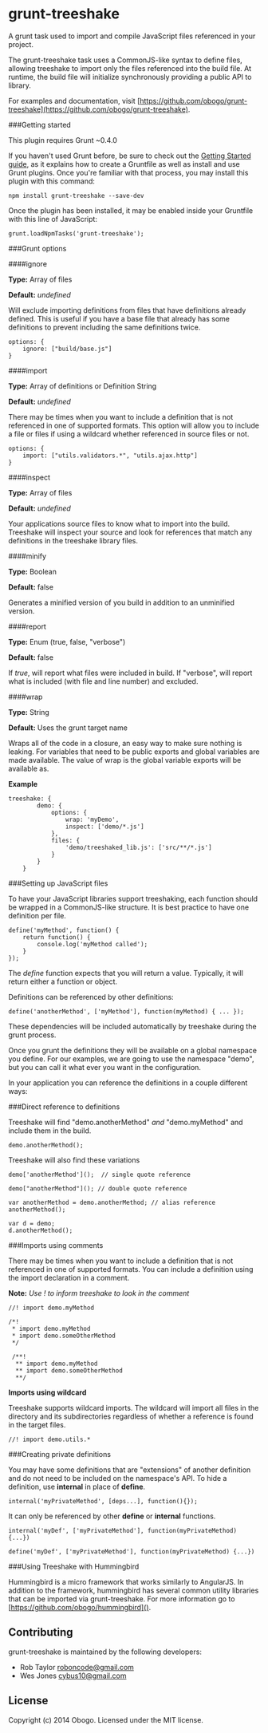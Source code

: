 grunt-treeshake
=========

A grunt task used to import and compile JavaScript files referenced in your project.

The grunt-treeshake task uses a CommonJS-like syntax to define files, allowing treeshake to import only the files referenced into the build file. At runtime, the build file will initialize synchronously providing a public API to library.

For examples and documentation, visit [https://github.com/obogo/grunt-treeshake](https://github.com/obogo/grunt-treeshake).

###Getting started

This plugin requires Grunt ~0.4.0

If you haven't used Grunt before, be sure to check out the [Getting Started guide](http://gruntjs.com/getting-started), as it explains how to create a Gruntfile as well as install and use Grunt plugins. Once you're familiar with that process, you may install this plugin with this command:

	npm install grunt-treeshake --save-dev

Once the plugin has been installed, it may be enabled inside your Gruntfile with this line of JavaScript:

	grunt.loadNpmTasks('grunt-treeshake');

###Grunt options

####ignore

**Type:** Array of files

**Default:** *undefined*

Will exclude importing definitions from files that have definitions already defined. This is useful if you have a base file that already has some definitions to prevent including the same definitions twice.

	options: {
		ignore: ["build/base.js"]	}

####import

**Type:** Array of definitions or Definition String

**Default:** *undefined*

There may be times when you want to include a definition that is not referenced in one of supported formats. This option will allow you to include a file or files if using a wildcard whether referenced in source files or not. 

	options: {
		import: ["utils.validators.*", "utils.ajax.http"]	}

####inspect

**Type:** Array of files

**Default:** *undefined*

Your applications source files to know what to import into the build. Treeshake will inspect your source and look for references that match any definitions in the treeshake library files.

####minify

**Type:** Boolean

**Default:** false

Generates a minified version of you build in addition to an unminified version.

####report

**Type:** Enum (true, false, "verbose")

**Default:** false

If *true*, will report what files were included in build. If "verbose", will report what is included (with file and line number) and excluded.

####wrap

**Type:** String

**Default:** Uses the grunt target name

Wraps all of the code in a closure, an easy way to make sure nothing is leaking. For variables that need to be public exports and global variables are made available. The value of wrap is the global variable exports will be available as.


**Example**

	treeshake: {
            demo: {
                options: {
                    wrap: 'myDemo',
                    inspect: ['demo/*.js']
                },
                files: {
                    'demo/treeshaked_lib.js': ['src/**/*.js']
                }
            }
        }


###Setting up JavaScript files

To have your JavaScript libraries support treeshaking, each function should be wrapped in a CommonJS-like structure. It is best practice to have one definition per file.

	define('myMethod', function() {
		return function() {
			console.log('myMethod called');		}
	});

The *define* function expects that you will return a value. Typically, it will return either a function or object.

Definitions can be referenced by other definitions:

	define('anotherMethod', ['myMethod'], function(myMethod) { ... });

These dependencies will be included automatically by treeshake during the grunt process.

Once you grunt the definitions they will be available on a global namespace you define. For our examples, we are going to use the namespace "demo", but you can call it what ever you want in the configuration.

In your application you can reference the definitions in a couple different ways:

###Direct reference to definitions 		
Treeshake will find "demo.anotherMethod" *and* "demo.myMethod" and include them in the build.

	demo.anotherMethod();

Treeshake will also find these variations

	demo['anotherMethod']();  // single quote reference
	
	demo["anotherMethod"](); // double quote reference
	
	var anotherMethod = demo.anotherMethod; // alias reference
	anotherMethod();
	
	var d = demo;
	d.anotherMethod();
	
###Imports using comments

There may be times when you want to include a definition that is not referenced in one of supported formats. You can include a definition using the import declaration in a comment. 

**Note:** *Use ! to inform treeshake to look in the comment*

	//! import demo.myMethod
	
	/*!
	 * import demo.myMethod
	 * import demo.someOtherMethod
	 */

	 /**!
	  ** import demo.myMethod
	  ** import demo.someOtherMethod
	  **/

**Imports using wildcard**

Treeshake supports wildcard imports. The wildcard will import all files in the directory and its subdirectories regardless of whether a reference is found in the target files.

	//! import demo.utils.*

###Creating private definitions

You may have some definitions that are "extensions" of another definition and do not need to be included on the namespace's API. To hide a definition, use **internal** in place of **define**.

	internal('myPrivateMethod', [deps...], function(){});
		
It can only be referenced by other **define** or **internal** functions.

	internal('myDef', ['myPrivateMethod'], function(myPrivateMethod) {...})
		
	define('myDef', ['myPrivateMethod'], function(myPrivateMethod) {...})	
###Using Treeshake with Hummingbird

Hummingbird is a micro framework that works similarly to AngularJS. In addition to the framework, hummingbird has several common utility libraries that can be imported via grunt-treeshake. For more information go to [https://github.com/obogo/hummingbird]().

## Contributing
grunt-treeshake is maintained by the following developers:

* Rob Taylor <roboncode@gmail.com>
* Wes Jones <cybus10@gmail.com>

## License
Copyright (c) 2014 Obogo. Licensed under the MIT license.
